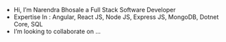 - Hi, I’m Narendra Bhosale a Full Stack Software Developer
- Expertise In : Angular, React JS, Node JS, Express JS, MongoDB, Dotnet Core, SQL
- I’m looking to collaborate on ...
<!--- I’m currently learning MERN Stack --->
<!--- 📫 How to reach me @narendra__bhosale on Instagram--->

<!---
GeekyNaren/GeekyNaren is a ✨ special ✨ repository because its `README.md` (this file) appears on your GitHub profile.
You can click the Preview link to take a look at your changes.
--->

